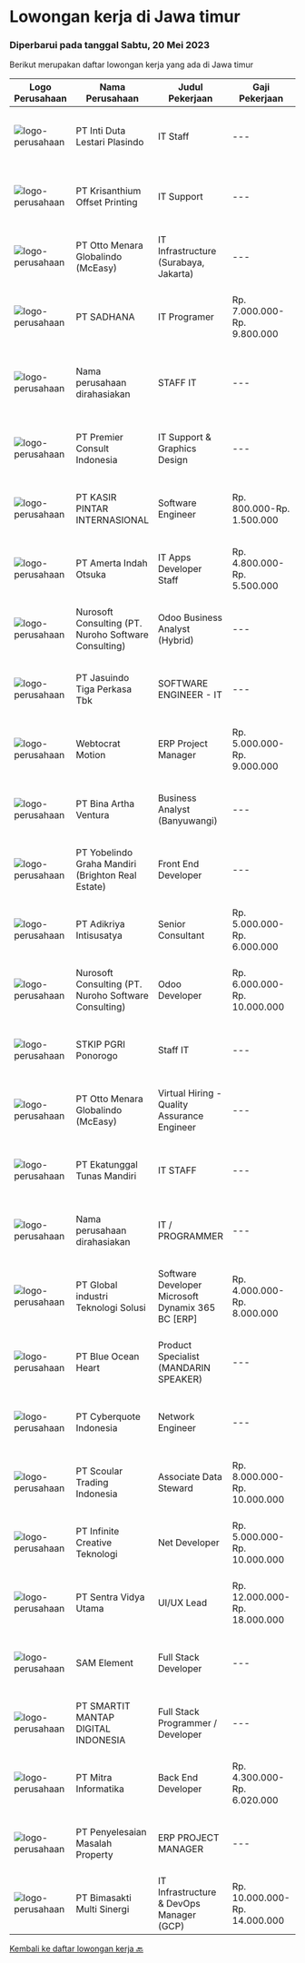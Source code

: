 
  # Lowongan kerja di Jawa timur

  ### Diperbarui pada tanggal Sabtu, 20 Mei 2023

  Berikut merupakan daftar lowongan kerja yang ada di Jawa timur

  |Logo Perusahaan | Nama Perusahaan | Judul Pekerjaan | Gaji Pekerjaan | Lokasi | Deskripsi | Tanggal diunggah | Pranala |
  | -------------- | --------------- | --------------- | --------- | --------- | -------------- | ------- | ----------- |
  |![logo-perusahaan](https://image-service-cdn.seek.com.au/a1cbf87a1d7442aa3a2e40f55373fc6f8edb8216/ee4dce1061f3f616224767ad58cb2fc751b8d2dc)|PT Inti Duta Lestari Plasindo|IT Staff|---|Surabaya|Mengembangkan dan troubleshooting coding software dan aplikasi sesuai dengan kebutuhan. Melakukan instalasi, pemeliharaan dan perbaikan software,...|Jumat, 19 Mei 2023|https://www.jobstreet.co.id/id/job/it-staff-4339440?token=0~4a56226f-a2fb-4378-9d0a-00290f010ecc&sectionRank=1&jobId=jobstreet-id-job-4339440|
|![logo-perusahaan](https://image-service-cdn.seek.com.au/6a0421e7422ea05da7c7df2993a4c36665968f9f/ee4dce1061f3f616224767ad58cb2fc751b8d2dc)|PT Krisanthium Offset Printing|IT Support|---|Surabaya|Kualifikasi : Usia 25 – 30 tahun Minimal D III Tehnik Teknik Informatika/Sistem Informasi/Ilmu komputer atau setara Pengalaman minimum 1 tahun...|Jumat, 19 Mei 2023|https://www.jobstreet.co.id/id/job/it-support-4339541?token=0~4a56226f-a2fb-4378-9d0a-00290f010ecc&sectionRank=2&jobId=jobstreet-id-job-4339541|
|![logo-perusahaan](https://image-service-cdn.seek.com.au/d2fdc8f770780672c481f96da84f09bace4e0084/ee4dce1061f3f616224767ad58cb2fc751b8d2dc)|PT Otto Menara Globalindo (McEasy)|IT Infrastructure (Surabaya, Jakarta)|---|Jakarta Raya|Job Description: Designing the network infrastructure in the company Conduct site reliability testing Manage hardware storage and cloud storage system...|Jumat, 19 Mei 2023|https://www.jobstreet.co.id/id/job/it-infrastructure-surabaya-jakarta-4339516?token=0~4a56226f-a2fb-4378-9d0a-00290f010ecc&sectionRank=3&jobId=jobstreet-id-job-4339516|
|![logo-perusahaan](https://image-service-cdn.seek.com.au/bb28d42711dd85c079147868c5168c62f943355e/ee4dce1061f3f616224767ad58cb2fc751b8d2dc)|PT SADHANA|IT Programer|Rp. 7.000.000-Rp. 9.800.000|Pasuruan|* Melakukan analisa, membuat, test, memelihara serta dokumentasi program untuk kebutuhan perusahaan.* Memastikan dan mengevaluasi aplikasi yang...|Jumat, 19 Mei 2023|https://www.jobstreet.co.id/id/job/it-programer-4339071?token=0~4a56226f-a2fb-4378-9d0a-00290f010ecc&sectionRank=4&jobId=jobstreet-id-job-4339071|
|![logo-perusahaan](https://i.ibb.co/sqvTCh9/112815900-stock-vector-no-image-available-icon-flat-vector.webp)|Nama perusahaan dirahasiakan|STAFF IT|---|Jawa Timur|KUALIFIKASI : USIA MAKSIMAL 35 TAHUN PENDIDIKAN D3/S1 INFORMATIKA, TEKNIK JARINGAN, TEKNIK KOMPUTER (LEBIH DIUTAMAKAN) PENGALAMAN MINIMAL 3 TAHUN...|Rabu, 17 Mei 2023|https://www.jobstreet.co.id/id/job/staff-it-4338163?token=0~4a56226f-a2fb-4378-9d0a-00290f010ecc&sectionRank=5&jobId=jobstreet-id-job-4338163|
|![logo-perusahaan](https://image-service-cdn.seek.com.au/543ca2ad19f1cf2cb8c2ce689309320d072fd116/ee4dce1061f3f616224767ad58cb2fc751b8d2dc)|PT Premier Consult Indonesia|IT Support & Graphics Design|---|Jawa Timur|QUALIFICATIONS: Candidate must possess at least Bachelor's Degree in Computer Science/Information Technology or equivalent At least 2 years of working...|Rabu, 17 Mei 2023|https://www.jobstreet.co.id/id/job/it-support-graphics-design-4337333?token=0~4a56226f-a2fb-4378-9d0a-00290f010ecc&sectionRank=6&jobId=jobstreet-id-job-4337333|
|![logo-perusahaan](https://image-service-cdn.seek.com.au/f234b70ad8e03e92661f032600938c63aeb124f3/ee4dce1061f3f616224767ad58cb2fc751b8d2dc)|PT KASIR PINTAR INTERNASIONAL|Software Engineer|Rp. 800.000-Rp. 1.500.000|Surabaya|Main Responsibility Building and maintaining internal application. Collaborating with QA on testing to make sure our app releases are always at their...|Jumat, 19 Mei 2023|https://www.jobstreet.co.id/id/job/software-engineer-4328236?token=0~4a56226f-a2fb-4378-9d0a-00290f010ecc&sectionRank=7&jobId=jobstreet-id-job-4328236|
|![logo-perusahaan](https://image-service-cdn.seek.com.au/3d0e6a97e5fee341b5e3bed11bbf40fe81a64afe/ee4dce1061f3f616224767ad58cb2fc751b8d2dc)|PT Amerta Indah Otsuka|IT Apps Developer Staff|Rp. 4.800.000-Rp. 5.500.000|Pasuruan|Qualifications:•       Minimum education Diploma in Information Technology /Computer Science/Software Engineering•        Experience min 1...|Selasa, 16 Mei 2023|https://www.jobstreet.co.id/id/job/it-apps-developer-staff-4336488?token=0~4a56226f-a2fb-4378-9d0a-00290f010ecc&sectionRank=8&jobId=jobstreet-id-job-4336488|
|![logo-perusahaan](https://image-service-cdn.seek.com.au/c113245923b72d0b6276d27d4c7a88eea9ca2fea/ee4dce1061f3f616224767ad58cb2fc751b8d2dc)|Nurosoft Consulting (PT. Nuroho Software Consulting)|Odoo Business Analyst (Hybrid)|---|Surabaya|Responsibilities Analyze customer business processes, write specifications, and suggest solutions Implement the agreed solutions Write test cases and...|Jumat, 19 Mei 2023|https://www.jobstreet.co.id/id/job/odoo-business-analyst-hybrid-4317774?token=0~4a56226f-a2fb-4378-9d0a-00290f010ecc&sectionRank=9&jobId=jobstreet-id-job-4317774|
|![logo-perusahaan](https://image-service-cdn.seek.com.au/f9cd043f1011fee386470591649d3e30b502df59/ee4dce1061f3f616224767ad58cb2fc751b8d2dc)|PT Jasuindo Tiga Perkasa Tbk|SOFTWARE ENGINEER - IT|---|Sidoarjo|Kualifikasi : Pendidikan minimal D3/S1 Teknik Informatika Berpengalaman minimal 3 tahun terutama sebagai back end dan front end developer Memiliki...|Kamis, 18 Mei 2023|https://www.jobstreet.co.id/id/job/software-engineer-it-4325665?token=0~4a56226f-a2fb-4378-9d0a-00290f010ecc&sectionRank=10&jobId=jobstreet-id-job-4325665|
|![logo-perusahaan](https://image-service-cdn.seek.com.au/67f035cfd3bab6aebebd245681d7034063c76ddb/ee4dce1061f3f616224767ad58cb2fc751b8d2dc)|Webtocrat Motion|ERP Project Manager|Rp. 5.000.000-Rp. 9.000.000|Surabaya|Candidate must possess at least a Computer Science/Information System/Economics/Accounting or equivalent Required skill(s): ERP SAP / Odoo / other ERP...|Kamis, 18 Mei 2023|https://www.jobstreet.co.id/id/job/erp-project-manager-4325067?token=0~4a56226f-a2fb-4378-9d0a-00290f010ecc&sectionRank=11&jobId=jobstreet-id-job-4325067|
|![logo-perusahaan](https://image-service-cdn.seek.com.au/f0261d19c15b4a7ad0edc9de580c4eba704e92a0/ee4dce1061f3f616224767ad58cb2fc751b8d2dc)|PT Bina Artha Ventura|Business Analyst (Banyuwangi)|---|Jawa Timur|Tugas dan Tanggung Jawab Pekerjaan: Pengelolaan Portfolio Pinjaman Melakukan verifikasi terhadap dokumen KYC, memastikan bahwa klien tersebut benar...|Jumat, 19 Mei 2023|https://www.jobstreet.co.id/id/job/business-analyst-banyuwangi-4339283?token=0~4a56226f-a2fb-4378-9d0a-00290f010ecc&sectionRank=12&jobId=jobstreet-id-job-4339283|
|![logo-perusahaan](https://image-service-cdn.seek.com.au/760ebdd89cb97e83e634d749e9a6eefd3ad2c34b/ee4dce1061f3f616224767ad58cb2fc751b8d2dc)|PT Yobelindo Graha Mandiri (Brighton Real Estate)|Front End Developer|---|Surabaya|Requirement:-Have at least 1 years of experience in web front-end development-Strong knowledge of HTML, CSS, and JavaScript-Familiarity with front-end...|Sabtu, 20 Mei 2023|https://www.jobstreet.co.id/id/job/front-end-developer-4340531?token=0~4a56226f-a2fb-4378-9d0a-00290f010ecc&sectionRank=13&jobId=jobstreet-id-job-4340531|
|![logo-perusahaan](https://image-service-cdn.seek.com.au/3f66afd60fced1fa945085b84065eb5257610930/ee4dce1061f3f616224767ad58cb2fc751b8d2dc)|PT Adikriya Intisusatya|Senior Consultant|Rp. 5.000.000-Rp. 6.000.000|Surabaya|Memberikan konsultasi kepada client mengenai kendala atau permasalahan yang terjadi pada software yang digunakan Memberikan pelatihan dan pendampingan...|Sabtu, 20 Mei 2023|https://www.jobstreet.co.id/id/job/senior-consultant-4340662?token=0~4a56226f-a2fb-4378-9d0a-00290f010ecc&sectionRank=14&jobId=jobstreet-id-job-4340662|
|![logo-perusahaan](https://image-service-cdn.seek.com.au/c113245923b72d0b6276d27d4c7a88eea9ca2fea/ee4dce1061f3f616224767ad58cb2fc751b8d2dc)|Nurosoft Consulting (PT. Nuroho Software Consulting)|Odoo Developer|Rp. 6.000.000-Rp. 10.000.000|Jawa Timur|Odoo Developer will be responsible for Odoo customizations and will work closely with Business Analyst to develop Odoo customization according to...|Jumat, 19 Mei 2023|https://www.jobstreet.co.id/id/job/odoo-developer-4317759?token=0~4a56226f-a2fb-4378-9d0a-00290f010ecc&sectionRank=15&jobId=jobstreet-id-job-4317759|
|![logo-perusahaan](https://i.ibb.co/sqvTCh9/112815900-stock-vector-no-image-available-icon-flat-vector.webp)|STKIP PGRI Ponorogo|Staff IT|---|Ponorogo|Kualifikasi : Minimal lulusan (D1 Jurusan komputer, IT dan S1) Usia 35 tahun Diutamakan memiliki pengalaman kerja di bidang IT Support Memahami...|Jumat, 19 Mei 2023|https://www.jobstreet.co.id/id/job/staff-it-4339775?token=0~4a56226f-a2fb-4378-9d0a-00290f010ecc&sectionRank=16&jobId=jobstreet-id-job-4339775|
|![logo-perusahaan](https://image-service-cdn.seek.com.au/d2fdc8f770780672c481f96da84f09bace4e0084/ee4dce1061f3f616224767ad58cb2fc751b8d2dc)|PT Otto Menara Globalindo (McEasy)|Virtual Hiring - Quality Assurance Engineer|---|Surabaya|Join us to connecting transportation and supply chain ecosystem in Indonesia.If you are final year student of full-time studies at a university, fresh...|Rabu, 17 Mei 2023|https://www.jobstreet.co.id/id/job/virtual-hiring-quality-assurance-engineer-4323923?token=0~4a56226f-a2fb-4378-9d0a-00290f010ecc&sectionRank=17&jobId=jobstreet-id-job-4323923|
|![logo-perusahaan](https://image-service-cdn.seek.com.au/dd65320e13a69039d580dc1d79e737ef4b54ec33/ee4dce1061f3f616224767ad58cb2fc751b8d2dc)|PT Ekatunggal Tunas Mandiri|IT STAFF|---|Bogor|"Anda Seorang Yang Proaktif, Komunikatif &amp; Menyukai Pekerjaan Bidang IT ?"PT. Ekatunggal Tunas Mandiri adalah perusahaan yang sedang berkembang...|Rabu, 10 Mei 2023|https://www.jobstreet.co.id/id/job/it-staff-4328458?token=0~4a56226f-a2fb-4378-9d0a-00290f010ecc&sectionRank=18&jobId=jobstreet-id-job-4328458|
|![logo-perusahaan](https://i.ibb.co/sqvTCh9/112815900-stock-vector-no-image-available-icon-flat-vector.webp)|Nama perusahaan dirahasiakan|IT / PROGRAMMER|---|Sidoarjo|Kualifikasi : Pendidikan minimal S1 Teknik Informatika Pengalaman 2 tahun dibidang pembuatan software manufaktur lebih diutamakan Menguasai PHPnative,...|Selasa, 16 Mei 2023|https://www.jobstreet.co.id/id/job/it-programmer-4335949?token=0~4a56226f-a2fb-4378-9d0a-00290f010ecc&sectionRank=19&jobId=jobstreet-id-job-4335949|
|![logo-perusahaan](https://image-service-cdn.seek.com.au/daa04274980a8a4bbf6837fc046fe2e5810cfe2a/ee4dce1061f3f616224767ad58cb2fc751b8d2dc)|PT Global industri Teknologi Solusi|Software Developer Microsoft Dynamix 365 BC [ERP]|Rp. 4.000.000-Rp. 8.000.000|Jakarta Barat|SOFTWARE DEVELOPER / PROGRAMMERRESPONSIBILITIES Analysing, designing, developing (including form and report) for company working system based on ERP...|Jumat, 19 Mei 2023|https://www.jobstreet.co.id/id/job/software-developer-microsoft-dynamix-365-bc-%5Berp%5D-4339382?token=0~4a56226f-a2fb-4378-9d0a-00290f010ecc&sectionRank=20&jobId=jobstreet-id-job-4339382|
|![logo-perusahaan](https://image-service-cdn.seek.com.au/c0d75cc98a451939c6343c4896e0bf72a2c786b4/ee4dce1061f3f616224767ad58cb2fc751b8d2dc)|PT Blue Ocean Heart|Product Specialist (MANDARIN SPEAKER)|---|Surabaya|Qualifications : Maximum 27 years old Minimum Bachelor Degree (S1) in all Major At least 1 year working experience (Fresh graduate are welcome) Strong...|Rabu, 17 Mei 2023|https://www.jobstreet.co.id/id/job/product-specialist-mandarin-speaker-4324093?token=0~4a56226f-a2fb-4378-9d0a-00290f010ecc&sectionRank=21&jobId=jobstreet-id-job-4324093|
|![logo-perusahaan](https://image-service-cdn.seek.com.au/5e0de12e9b5a618691961880926bcdb645e26350/ee4dce1061f3f616224767ad58cb2fc751b8d2dc)|PT Cyberquote Indonesia|Network Engineer|---|Surabaya|Responsibilities: Responsible for maintaining and managing all aspects of IT network infrastructure and operations of data center Deliver timely,...|Senin, 15 Mei 2023|https://www.jobstreet.co.id/id/job/network-engineer-4334231?token=0~4a56226f-a2fb-4378-9d0a-00290f010ecc&sectionRank=22&jobId=jobstreet-id-job-4334231|
|![logo-perusahaan](https://image-service-cdn.seek.com.au/0dda32f6f48f7da0a29c16beba27b0d7ae53e719/ee4dce1061f3f616224767ad58cb2fc751b8d2dc)|PT Scoular Trading Indonesia|Associate Data Steward|Rp. 8.000.000-Rp. 10.000.000|Surabaya|Job Descriptions:1 . Data Entry &amp; Control Maintain and verify all data related for customers, vendors, producer liens and banking elements...|Selasa, 16 Mei 2023|https://www.jobstreet.co.id/id/job/associate-data-steward-4334327?token=0~4a56226f-a2fb-4378-9d0a-00290f010ecc&sectionRank=23&jobId=jobstreet-id-job-4334327|
|![logo-perusahaan](https://image-service-cdn.seek.com.au/c72352b901bd95ef0164bc4fe1e71dbb73f31282/ee4dce1061f3f616224767ad58cb2fc751b8d2dc)|PT Infinite Creative Teknologi|Net Developer|Rp. 5.000.000-Rp. 10.000.000|Jawa Barat|Keuntungan BPJS Kesehatan BPJS Ketenagakerjaan THR Deskripsi PekerjaanWorks from home is our advantage, there's never been a better time to work from...|Rabu, 17 Mei 2023|https://www.jobstreet.co.id/id/job/net-developer-4322570?token=0~4a56226f-a2fb-4378-9d0a-00290f010ecc&sectionRank=24&jobId=jobstreet-id-job-4322570|
|![logo-perusahaan](https://image-service-cdn.seek.com.au/8c42b48609d4bb354e67f19d01ae1f4c43213352/ee4dce1061f3f616224767ad58cb2fc751b8d2dc)|PT Sentra Vidya Utama|UI/UX Lead|Rp. 12.000.000-Rp. 18.000.000|Surabaya|Responsibilities: Lead and manage a team of UI/UX designers, providing guidance, mentorship, and feedback to foster a collaborative and...|Jumat, 19 Mei 2023|https://www.jobstreet.co.id/id/job/ui-ux-lead-4338975?token=0~4a56226f-a2fb-4378-9d0a-00290f010ecc&sectionRank=25&jobId=jobstreet-id-job-4338975|
|![logo-perusahaan](https://image-service-cdn.seek.com.au/3f537df47a118ede5bc66e14f4d0cfc2659674da/ee4dce1061f3f616224767ad58cb2fc751b8d2dc)|SAM Element|Full Stack Developer|---|Surabaya|We are looking for a highly skilled computer programmer who is comfortable with both front and back end programming. Full Stack Developers are...|Rabu, 17 Mei 2023|https://www.jobstreet.co.id/id/job/full-stack-developer-4314816?token=0~4a56226f-a2fb-4378-9d0a-00290f010ecc&sectionRank=26&jobId=jobstreet-id-job-4314816|
|![logo-perusahaan](https://image-service-cdn.seek.com.au/e89ce5be679274b1562dba3c2de88d68c5e5f02a/ee4dce1061f3f616224767ad58cb2fc751b8d2dc)|PT SMARTIT MANTAP DIGITAL INDONESIA|Full Stack Programmer / Developer|---|Surabaya|Anda tertarik untuk mengembangkan skill programming Anda di perusahaan IT yang telah melayani klien mancanegara? Bergabunglah bersama SMART IT sebagai...|Rabu, 17 Mei 2023|https://www.jobstreet.co.id/id/job/full-stack-programmer-developer-4338003?token=0~4a56226f-a2fb-4378-9d0a-00290f010ecc&sectionRank=27&jobId=jobstreet-id-job-4338003|
|![logo-perusahaan](https://image-service-cdn.seek.com.au/f41a3a3e89984f2dabec38a3b33e4fa0e4b94970/ee4dce1061f3f616224767ad58cb2fc751b8d2dc)|PT Mitra Informatika|Back End Developer|Rp. 4.300.000-Rp. 6.020.000|Surabaya|About Mitra Informatika Mitra Informatika is an IT company based in Surabaya that positioning itself to become the market leader in providing...|Kamis, 18 Mei 2023|https://www.jobstreet.co.id/id/job/back-end-developer-4338552?token=0~4a56226f-a2fb-4378-9d0a-00290f010ecc&sectionRank=28&jobId=jobstreet-id-job-4338552|
|![logo-perusahaan](https://image-service-cdn.seek.com.au/612b1d4089d2ef6f47925ca5d6f861c2ed594a20/ee4dce1061f3f616224767ad58cb2fc751b8d2dc)|PT Penyelesaian Masalah Property|ERP PROJECT MANAGER|---|Jawa Timur|SPESIFICATION : Bachelor’s and/or Master’s degree in Computer Science, or Computer Applications, or Information Systems  Minimum 5 years experience in...|Selasa, 16 Mei 2023|https://www.jobstreet.co.id/id/job/erp-project-manager-4335875?token=0~4a56226f-a2fb-4378-9d0a-00290f010ecc&sectionRank=29&jobId=jobstreet-id-job-4335875|
|![logo-perusahaan](https://image-service-cdn.seek.com.au/3c3597528a656ba0a7299263a04fc9ed9cb02b85/ee4dce1061f3f616224767ad58cb2fc751b8d2dc)|PT Bimasakti Multi Sinergi|IT Infrastructure & DevOps Manager (GCP)|Rp. 10.000.000-Rp. 14.000.000|Sidoarjo|Job descriptions- Lead &amp; manage objective of tim IT Network &amp; DevOps- Ensure availability of all BMS infrastructure achieve Standard SLA-...|Senin, 15 Mei 2023|https://www.jobstreet.co.id/id/job/it-infrastructure-devops-manager-gcp-4333562?token=0~4a56226f-a2fb-4378-9d0a-00290f010ecc&sectionRank=30&jobId=jobstreet-id-job-4333562|


  [Kembali ke daftar lowongan kerja 🔙](../README.md#daftar-lowongan-kerja)
  